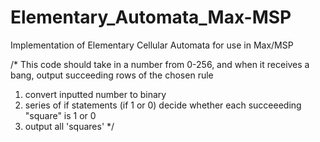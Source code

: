 # Elementary_Automata_Max-MSP
Implementation of Elementary Cellular Automata for use in Max/MSP

/*
This code should take in a number from 0-256, and when it receives a bang, output succeeding rows of the chosen rule

1. convert inputted number to binary
2. series of if statements (if 1 or 0) decide whether each succeeeding "square" is 1 or 0
3. output all 'squares'
*/
